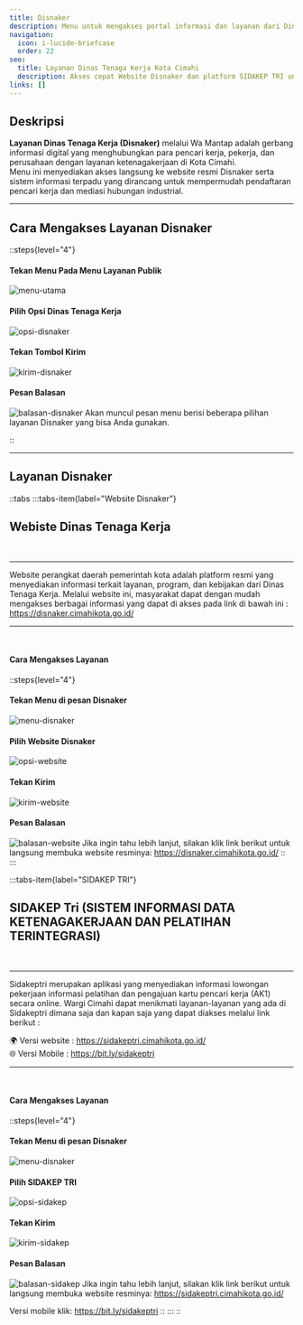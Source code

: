 ```yaml
---
title: Disnaker
description: Menu untuk mengakses portal informasi dan layanan dari Dinas Tenaga Kerja (Disnaker) Kota Cimahi.
navigation:
  icon: i-lucide-briefcase
  order: 22
seo:
  title: Layanan Dinas Tenaga Kerja Kota Cimahi
  description: Akses cepat Website Disnaker dan platform SIDAKEP TRI untuk layanan ketenagakerjaan di Kota Cimahi melalui Wa Mantap.
links: []
---
```


## Deskripsi

**Layanan Dinas Tenaga Kerja (Disnaker)** melalui Wa Mantap adalah gerbang informasi digital yang menghubungkan para pencari kerja, pekerja, dan perusahaan dengan layanan ketenagakerjaan di Kota Cimahi.  
Menu ini menyediakan akses langsung ke website resmi Disnaker serta sistem informasi terpadu yang dirancang untuk mempermudah pendaftaran pencari kerja dan mediasi hubungan industrial.

---

## Cara Mengakses Layanan Disnaker

::steps{level="4"}

#### Tekan Menu Pada Menu Layanan Publik
![menu-utama](/layanan-publik/menu-layanan.jpg)

#### Pilih Opsi Dinas Tenaga Kerja
![opsi-disnaker](/layanan-publik/disnaker/opsi-disnaker.jpeg)

#### Tekan Tombol Kirim
![kirim-disnaker](/layanan-publik/disnaker/kirim-disnaker.jpeg)

#### Pesan Balasan
![balasan-disnaker](/layanan-publik/disnaker/balasan-disnaker.jpeg)
Akan muncul pesan menu berisi beberapa pilihan layanan Disnaker yang bisa Anda gunakan.

::

---

## Layanan Disnaker

::tabs
  :::tabs-item{label="Website Disnaker"}
  <br>

  ## Webiste Dinas Tenaga Kerja

  <br>

  ---

  Website perangkat daerah pemerintah kota adalah platform resmi yang menyediakan informasi terkait layanan, program, dan kebijakan dari Dinas Tenaga Kerja. Melalui website ini, masyarakat dapat dengan mudah mengakses berbagai informasi yang dapat di akses pada link di bawah ini :
  https://disnaker.cimahikota.go.id/

  ---
  <br>

  #### Cara Mengakses Layanan
  ::steps{level="4"}
  #### Tekan Menu di pesan Disnaker
  ![menu-disnaker](/layanan-publik/disnaker/menu-disnaker.jpeg)
  #### Pilih Website Disnaker
  ![opsi-website](/layanan-publik/disnaker/opsi-web.jpeg)
  #### Tekan Kirim
  ![kirim-website](/layanan-publik/disnaker/kirim-web.jpeg) 
  #### Pesan Balasan
  ![balasan-website](/layanan-publik/disnaker/balasan-web.jpeg)
  Jika ingin tahu lebih lanjut, silakan klik link berikut untuk langsung membuka website resminya: 
https://disnaker.cimahikota.go.id/
  ::
  :::

  :::tabs-item{label="SIDAKEP TRI"}
  <br>

  ## SIDAKEP Tri (SISTEM INFORMASI DATA KETENAGAKERJAAN DAN PELATIHAN TERINTEGRASI)
  <br>

  ---

  Sidakeptri merupakan aplikasi yang menyediakan informasi lowongan pekerjaan informasi pelatihan dan pengajuan kartu pencari kerja (AK1) secara online.
Wargi Cimahi dapat menikmati layanan-layanan yang ada di Sidakeptri dimana saja dan kapan saja yang dapat diakses melalui link berikut :   

🌍️ Versi website : https://sidakeptri.cimahikota.go.id/   
🌐 Versi Mobile  : https://bit.ly/sidakeptri

  ---
  <br>

  #### Cara Mengakses Layanan
  ::steps{level="4"}
  #### Tekan Menu di pesan Disnaker
  ![menu-disnaker](/layanan-publik/disnaker/menu-disnaker.jpeg)
  #### Pilih SIDAKEP TRI
  ![opsi-sidakep](/layanan-publik/disnaker/opsi-sidakep.jpeg)
  #### Tekan Kirim
  ![kirim-sidakep](/layanan-publik/disnaker/kirim-sidakep.jpeg)
  #### Pesan Balasan
  ![balasan-sidakep](/layanan-publik/disnaker/balasan-sidakep.jpeg)
  Jika ingin tahu lebih lanjut, silakan klik link berikut untuk langsung membuka website resminya: 
https://sidakeptri.cimahikota.go.id/

Versi mobile klik: https://bit.ly/sidakeptri
  ::
  :::
::
